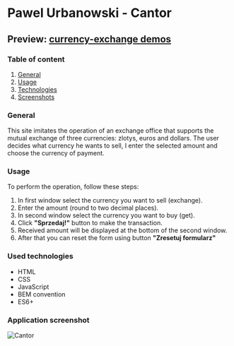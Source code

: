 # Pawel Urbanowski - Cantor

## Preview: [currency-exchange demos](https://palel.github.io/cantor/kantor.html)

### Table of content
1. [General](#general)
2. [Usage](#usage)
3. [Technologies](#used-technologies)
4. [Screenshots](#application-screenshot)


### General
This site imitates the operation of an exchange office that supports the mutual exchange of three currencies: zlotys, euros and dollars. The user decides what currency he wants to sell, I enter the selected amount and choose the currency of payment.

### Usage
To perform the operation, follow these steps:
1. In first window select the currency you want to sell (exchange).
2. Enter the amount (round to two decimal places).
3. In second window select the currency you want to buy (get).
4. Click **"Sprzedaj!"** button to make the transaction.
5. Received amount will be displayed at the bottom of the second window.
6. After that you can reset the form using button **"Zresetuj formularz"**

### Used technologies
- HTML
- CSS
- JavaScript
- BEM convention
- ES6+

### Application screenshot
![Cantor](https://raw.githubusercontent.com/palel/cantor/main/images/cantor%20-%20screenschot.png)
